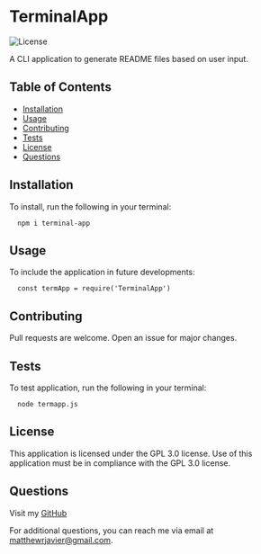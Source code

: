 
  # TerminalApp
  
  ![License](https://img.shields.io/badge/license-GPL%203.0-blue.svg)

  A CLI application to generate README files based on user input.
  
  ## Table of Contents

  * [Installation](#install)
  * [Usage](#usage)
  * [Contributing](#contributing)
  * [Tests](#tests)
  * [License](#license)
  * [Questions](#questions)
  
  ## <a name="install"></a> Installation

  To install, run the following in your terminal:
  
      npm i terminal-app
  
  ## <a name="usage"></a> Usage
  
  To include the application in future developments:

      const termApp = require('TerminalApp')
  
  ## <a name="contributing"></a> Contributing
  
  Pull requests are welcome. Open an issue for major changes.
  
  ## <a name="tests"></a> Tests
  
  To test application, run the following in your terminal:
    
      node termapp.js

  ## <a name="license"></a> License

  This application is licensed under the GPL 3.0 license. Use of this application must be in compliance with the GPL 3.0 license.
  
  ## <a name="questioning"></a> Questions

  Visit my [GitHub](https://github.com/mattjavier)

  For additional questions, you can reach me via email at [matthewrjavier@gmail.com](matthewrjavier@gmail.com).
  